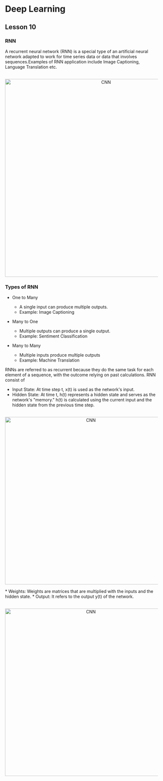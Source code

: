 # Deep Learning
## Lesson 10

<h3>RNN</h3>
A recurrent neural network (RNN) is a special type of an artificial neural network adapted to work for time series data or data that involves sequences.Examples of RNN 
application include Image Captioning, Language Translation etc.

<p align="center">
  <br>
  <img src="https://user-images.githubusercontent.com/45029614/169200626-77bf6b9e-4f5f-4af6-994c-5a5ecf6cbba4.PNG" width="650" title="CNN">
</p>

<h3>Types of RNN</h3>

* One to Many
    *  A single input can produce multiple outputs.
    *  Example: Image Captioning
    
* Many to One
  *   Multiple outputs can produce a single output.
  *   Example: Sentiment Classification 
 
* Many to Many
  * Multiple inputs produce multiple outputs
  * Example: Machine Translation
  
 RNNs are referred to as recurrent because they do the same task for each element of a sequence, with the outcome relying on past calculations. RNN consist of 
 * Input State: At time step t, x(t) is used as the network's input. 
 * Hidden State: At time t, h(t) represents a hidden state and serves as the network's "memory." h(t) is calculated using the current input and the hidden state from the previous time step.
 <p align="center">
  <br>
  <img src="https://user-images.githubusercontent.com/45029614/169201713-f7f9a9cd-1420-4c21-bad4-7a34d3ff4f9e.PNG" width="550" title="CNN">
</p>
 * Weights: Weights are matrices that are multiplied with the inputs and the hidden state.
 * Output: It refers to the output y(t) of the network. 

 <p align="center">
  <br>
  <img src="https://user-images.githubusercontent.com/45029614/169201925-ad1ea765-ba94-4e0c-9406-283de3e65f40.PNG" width="550" title="CNN">
</p>


